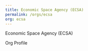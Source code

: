 ```yaml
---
title: Economic Space Agency (ECSA)
permalink: /orgs/ecsa
org: ecsa
---
```


Economic Space Agency (ECSA)

Org Profile
